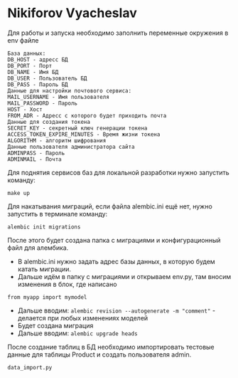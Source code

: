 # Nikiforov Vyacheslav

Для работы и запуска необходимо заполнить переменные окружения в env файле
```
База данных:
DB_HOST - адресс БД
DB_PORT - Порт
DB_NAME - Имя БД
DB_USER - Пользователь БД
DB_PASS - Пароль БД
Данные для настройки почтового сервиса:
MAIL_USERNAME - Имя пользователя 
MAIL_PASSWORD - Пароль
HOST - Хост
FROM_ADR - Адресс с которого будет приходить почта
Данные для создания токена
SECRET_KEY - секретный ключ генерации токена
ACCESS_TOKEN_EXPIRE_MINUTES - Время жизни токена
ALGORITHM - алгоритм шифрования
Данные пользователя администратора сайта
ADMINPASS - Пароль
ADMINMAIL - Почта
```

Для поднятия сервисов баз для локальной разработки нужно запустить команду:

```
make up
```

Для накатывания миграций, если файла alembic.ini ещё нет, нужно запустить в терминале команду:

```
alembic init migrations
```

После этого будет создана папка с миграциями и конфигурационный файл для алембика.

- В alembic.ini нужно задать адрес базы данных, в которую будем катать миграции.
- Дальше идём в папку с миграциями и открываем env.py, там вносим изменения в блок, где написано

```
from myapp import mymodel
```

- Дальше вводим: ```alembic revision --autogenerate -m "comment"``` - делается при любых изменениях моделей
- Будет создана миграция
- Дальше вводим: ```alembic upgrade heads```

После создание таблиц в БД необходимо импортировать тестовые данные для таблицы Product и создать пользователя admin.

```
data_import.py
```
